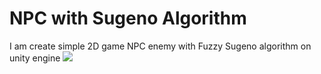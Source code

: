 # NPC with Sugeno Algorithm
I am create simple 2D game NPC enemy with Fuzzy Sugeno algorithm on unity engine
![](https://drive.google.com/uc?export=view&id=1Lomp0zEEGYGyZD91uRj-hXHf43tx9YFD)
